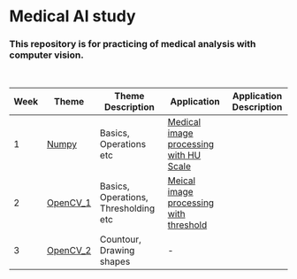 # Medical AI study

### This repository is for practicing of medical analysis with computer vision.
<br/>

| Week  | Theme |   Theme Description | Application |  Application Description  |
| ------------- | ------------- |------------- |------------- |------------- |
| 1 | [Numpy](https://github.com/Soomin-Maxwell/Medical_AI_study/blob/main/Numpy%26OpenCV/Numpy.ipynb)  |   Basics, Operations etc | [Medical image processing with HU Scale](https://github.com/Soomin-Maxwell/Medical_AI_study/blob/main/Application/Medical_Image_processing_with_HU_Scale.ipynb) |  |
| 2  | [OpenCV_1](https://github.com/Soomin-Maxwell/Medical_AI_study/blob/main/Numpy%26OpenCV/OpenCV.ipynb)  |  Basics, Operations, Thresholding etc | [Meical image processing with threshold](https://github.com/Soomin-Maxwell/Medical_AI_study/blob/main/Application/Medical_Image_processing_with_OpenCV.ipynb) |  |
| 3  | [OpenCV_2](https://github.com/Soomin-Maxwell/Medical_AI_study/blob/main/Numpy%26OpenCV/OpenCV_Draw_a_Shape.ipynb)  |  Countour, Drawing shapes | - |  |
